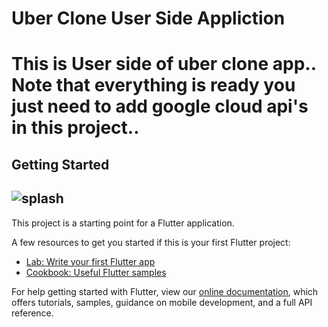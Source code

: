 # Uber Clone User Side Appliction

# This is User side of uber clone app.. Note that everything is ready you just need to add google cloud api's in this project..


## Getting Started
## ![splash](https://user-images.githubusercontent.com/38465097/177495676-c397ebd0-05dc-4adf-b28e-8e321fec40ff.png)

This project is a starting point for a Flutter application.

A few resources to get you started if this is your first Flutter project:

- [Lab: Write your first Flutter app](https://flutter.dev/docs/get-started/codelab)
- [Cookbook: Useful Flutter samples](https://flutter.dev/docs/cookbook)

For help getting started with Flutter, view our
[online documentation](https://flutter.dev/docs), which offers tutorials,
samples, guidance on mobile development, and a full API reference.
